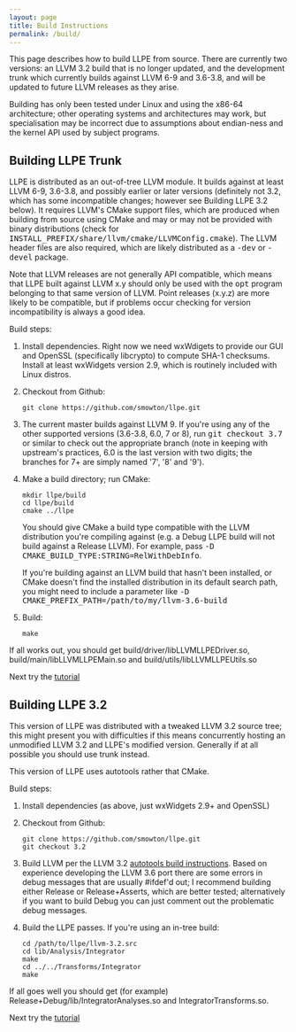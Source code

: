 ```yaml
---
layout: page
title: Build Instructions
permalink: /build/
---
```


This page describes how to build LLPE from source. There are currently two versions: an LLVM 3.2 build that is no longer updated, and the development trunk which currently builds against LLVM 6-9 and 3.6-3.8, and will be updated to future LLVM releases as they arise.

Building has only been tested under Linux and using the x86-64 architecture; other operating systems and architectures may work, but specialisation may be incorrect due to assumptions about endian-ness and the kernel API used by subject programs.

Building LLPE Trunk
-------------------

LLPE is distributed as an out-of-tree LLVM module. It builds against at least LLVM 6-9, 3.6-3.8, and possibly earlier or later versions (definitely not 3.2, which has some incompatible changes; however see Building LLPE 3.2 below). It requires LLVM's CMake support files, which are produced when building from source using CMake and may or may not be provided with binary distributions (check for <tt>INSTALL\_PREFIX/share/llvm/cmake/LLVMConfig.cmake</tt>). The LLVM header files are also required, which are likely distributed as a <tt>-dev</tt> or <tt>-devel</tt> package.

Note that LLVM releases are not generally API compatible, which means that LLPE built against LLVM x.y should only be used with the <tt>opt</tt> program belonging to that same version of LLVM. Point releases (x.y.z) are more likely to be compatible, but if problems occur checking for version incompatibility is always a good idea.

Build steps:

1. Install dependencies. Right now we need wxWdigets to provide our GUI and OpenSSL (specifically libcrypto) to compute SHA-1 checksums. Install at least wxWidgets version 2.9, which is routinely included with Linux distros.

2. Checkout from Github:

    ```
    git clone https://github.com/smowton/llpe.git
    ```

3. The current master builds against LLVM 9. If you're using any of the other supported versions (3.6-3.8, 6.0, 7 or 8), run <tt>git checkout 3.7</tt> or similar to check out the appropriate branch (note in keeping with upstream's practices, 6.0 is the last version with two digits; the branches for 7+ are simply named '7', '8' and '9').

4. Make a build directory; run CMake:

    ```
    mkdir llpe/build
    cd llpe/build
    cmake ../llpe
    ```

    You should give CMake a build type compatible with the LLVM distribution you're compiling against (e.g. a Debug LLPE build will not build against a Release LLVM). For example, pass <tt>-D CMAKE\_BUILD\_TYPE:STRING=RelWithDebInfo</tt>.

    If you're building against an LLVM build that hasn't been installed, or CMake doesn't find the installed distribution in its default search path, you might need to include a parameter like <tt>-D CMAKE\_PREFIX\_PATH=/path/to/my/llvm-3.6-build</tt>

5. Build:

    ```
    make
    ```

If all works out, you should get build/driver/libLLVMLLPEDriver.so, build/main/libLLVMLLPEMain.so and build/utils/libLLVMLLPEUtils.so

Next try the [tutorial](/tutorial/)

Building LLPE 3.2
-----------------

This version of LLPE was distributed with a tweaked LLVM 3.2 source tree; this might present you with difficulties if this means concurrently hosting an unmodified LLVM 3.2 and LLPE's modified version. Generally if at all possible you should use trunk instead.

This version of LLPE uses autotools rather that CMake.

Build steps:

1. Install dependencies (as above, just wxWidgets 2.9+ and OpenSSL)

2. Checkout from Github:

    ```
    git clone https://github.com/smowton/llpe.git
    git checkout 3.2
    ```

3. Build LLVM per the LLVM 3.2 [autotools build instructions](http://llvm.org/releases/3.2/docs/GettingStarted.html). Based on experience developing the LLVM 3.6 port there are some errors in debug messages that are usually #ifdef'd out; I recommend building either Release or Release+Asserts, which are better tested; alternatively if you want to build Debug you can just comment out the problematic debug messages.

4. Build the LLPE passes. If you're using an in-tree build:

    ```
    cd /path/to/llpe/llvm-3.2.src
    cd lib/Analysis/Integrator
    make
    cd ../../Transforms/Integrator
    make
    ```

If all goes well you should get (for example) Release+Debug/lib/IntegratorAnalyses.so and IntegratorTransforms.so.

Next try the [tutorial](/tutorial/)
